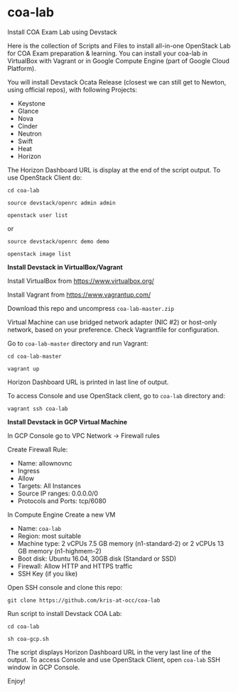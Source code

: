 # coa-lab
Install COA Exam Lab using Devstack

Here is the collection of Scripts and Files to install all-in-one OpenStack Lab for COA Exam preparation & learning.
You can install your coa-lab in VirtualBox with Vagrant or in Google Compute Engine (part of Google Cloud Platform).

You will install Devstack Ocata Release (closest we can still get to Newton, using official repos), with following Projects:

- Keystone
- Glance
- Nova
- Cinder
- Neutron
- Swift
- Heat
- Horizon

The Horizon Dashboard URL is display at the end of the script output.
To use OpenStack Client do:

`cd coa-lab`

`source devstack/openrc admin admin`

`openstack user list`

or

`source devstack/openrc demo demo`

`openstack image list`

<b>Install Devstack in VirtualBox/Vagrant</b>

Install VirtualBox from https://www.virtualbox.org/

Install Vagrant from https://www.vagrantup.com/

Download this repo and uncompress `coa-lab-master.zip`

Virtual Machine can use bridged network adapter (NIC #2) or host-only network, based on your preference. Check Vagrantfile for configuration.

Go to `coa-lab-master` directory and run Vagrant:

`cd coa-lab-master`

`vagrant up`

Horizon Dashboard URL is printed in last line of output.

To access Console and use OpenStack client, go to `coa-lab` directory and:

`vagrant ssh coa-lab`

<b>Install Devstack in GCP Virtual Machine</b>

In GCP Console go to VPC Network -> Firewall rules

Create Firewall Rule:

- Name: allownovnc
- Ingress
- Allow
- Targets: All Instances
- Source IP ranges: 0.0.0.0/0
- Protocols and Ports: tcp/6080

In Compute Engine Create a new VM

- Name: `coa-lab`
- Region: most suitable
- Machine type: 2 vCPUs 7.5 GB memory (n1-standard-2) or 2 vCPUs 13 GB memory (n1-highmem-2)
- Boot disk: Ubuntu 16.04, 30GB disk (Standard or SSD)
- Firewall: Allow HTTP and HTTPS traffic
- SSH Key (if you like)

Open SSH console and clone this repo:

`git clone https://github.com/kris-at-occ/coa-lab`

Run script to install Devstack COA Lab:

`cd coa-lab`

`sh coa-gcp.sh`

The script displays Horizon Dashboard URL in the very last line of the output.
To access Console and use OpenStack Client, open `coa-lab` SSH window in GCP Console.

Enjoy!
